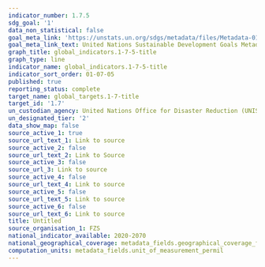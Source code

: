 ```yaml
---
indicator_number: 1.7.5
sdg_goal: '1'
data_non_statistical: false
goal_meta_link: 'https://unstats.un.org/sdgs/metadata/files/Metadata-01-07-05.pdf '
goal_meta_link_text: United Nations Sustainable Development Goals Metadata (PDF 224 KB)
graph_title: global_indicators.1-7-5-title
graph_type: line
indicator_name: global_indicators.1-7-5-title
indicator_sort_order: 01-07-05
published: true
reporting_status: complete
target_name: global_targets.1-7-title
target_id: '1.7'
un_custodian_agency: United Nations Office for Disaster Reduction (UNISDR)
un_designated_tier: '2'
data_show_map: false
source_active_1: true
source_url_text_1: Link to source
source_active_2: false
source_url_text_2: Link to Source
source_active_3: false
source_url_3: Link to source
source_active_4: false
source_url_text_4: Link to source
source_active_5: false
source_url_text_5: Link to source
source_active_6: false
source_url_text_6: Link to source
title: Untitled
source_organisation_1: FZS
national_indicator_available: 2020-2070
national_geographical_coverage: metadata_fields.geographical_coverage_fbih
computation_units: metadata_fields.unit_of_measurement_permil
---
```

